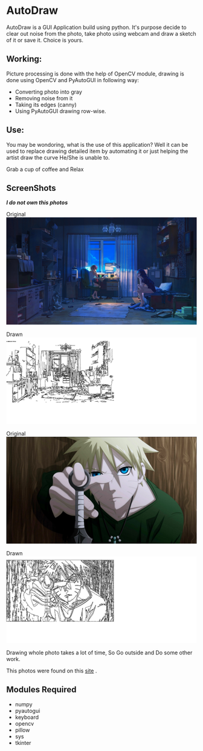 # AutoDraw

AutoDraw is a GUI Application build using python. It's purpose decide to clear out noise from the photo, take photo using webcam and draw a sketch of it or save it. Choice is yours.


## Working:
Picture processing is done with the help of OpenCV module, drawing is done using OpenCV and PyAutoGUI in following way:
- Converting photo into gray
- Removing noise from it 
- Taking its edges (canny)
- Using PyAutoGUI drawing row-wise.

## Use:
You may be wondoring, what is the use of this application? Well it can be used to replace drawing detailed item by automating it or just helping the artist draw the curve He/She is unable to.

Grab a cup of coffee and Relax

## ScreenShots
_**I do not own this photos**_

Original
![280633.jpg](demo_photo/280633.jpg)

Drawn
![22.30.png](demo_photo/22.30.png)

Original
![270187.jpg](demo_photo/270187.jpg)

Drawn
![33.30.png](demo_photo/33.30.png)

Drawing whole photo takes a lot of time, So Go outside and Do some other work.

This photos were found on this [site](https://wall.alphacoders.com) .

## Modules Required
 - numpy
 - pyautogui
 - keyboard
- opencv
- pillow
- sys
- tkinter



